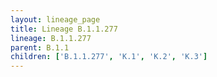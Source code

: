 ```yaml
---
layout: lineage_page
title: Lineage B.1.1.277
lineage: B.1.1.277
parent: B.1.1
children: ['B.1.1.277', 'K.1', 'K.2', 'K.3']
---
```

